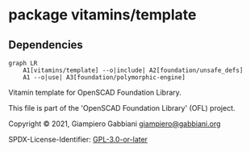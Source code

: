 # package vitamins/template

## Dependencies

```mermaid
graph LR
    A1[vitamins/template] --o|include| A2[foundation/unsafe_defs]
    A1 --o|use| A3[foundation/polymorphic-engine]
```

Vitamin template for OpenSCAD Foundation Library.

This file is part of the 'OpenSCAD Foundation Library' (OFL) project.

Copyright © 2021, Giampiero Gabbiani <giampiero@gabbiani.org>

SPDX-License-Identifier: [GPL-3.0-or-later](https://spdx.org/licenses/GPL-3.0-or-later.html)


